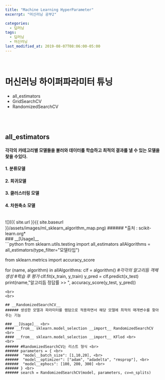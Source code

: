 ```yaml
---
title: "Machine Learning HyperParameter"
excerrpt: "머신러닝 공부2"

categories:
  - 딥러닝
tags:
  - 딥러닝
  - 머신러닝
last_modified_at: 2019-08-07T08:06:00-05:00
---
```

<br>

# 머신러닝 하이퍼파라미터 튜닝
- all_estimators
- GridSearchCV
- RandomizedSearchCV
<br>
<br>

## __all_estimators__ <br>
#### 각각의 카테고리별 모델들을 불러와 데이터를 학습하고 최적의 결과를 낼 수 있는 모델을 찾을 수있다.
#### 1. 분류모델
#### 2. 회귀모델
#### 3. 클러스터링 모델
#### 4. 차원축소 모델
<br>
![]({{ site.url }}{{ site.baseurl }}/assets/images/ml_sklearn_algorithm_map.png)
###### *출처 : scikit-learn.org*
<br>
### __[Usage]__ <br>
```python
from sklearn.utils.testing import all_estimators
allAlgorithms = all_estimators(type_filter="모델타입")

from sklearn.metrics import accuracy_score

for (name, algorithm) in allAlgorithms:
  clf = algorithm()  *#각각의 알고리듬 객체 생성*
*#학습 후 평가*
clf.fit(x_train, y_train)
y_pred = clf.predict(x_test)
print(name,"알고리듬 정답률 >> ", accuracy_score(y_test, y_pred))
```
<br>
<br>

## __RandomizedSearchCV__
###### 생성한 모델과 파라미터를 램덤으로 적용하면서 해당 모델에 최적의 매개변수를 찾아주는 기능

### __[Usage]__ <br>
#### __from__ sklearn.model_selection __import__ RandomizedSearchCV <br>
#### __from__ sklearn.model_selection __import__ KFlod <br>
<br>
###### #RandomizedSearchCV는 리스트 형식 <br>
###### parameters = { <br>
######  "model__batch_size": [1,10,20], <br>
######  "model__optimizer": ["adam", "adadelta", "rmsprop"], <br>
######  "model__ephocs": [100, 200, 300] <br>
###### } <br>
###### search = RandomizedSearchCV(model, parameters, cv=n_splits)
